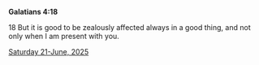 **Galatians 4:18**

18 But it is good to be zealously affected always in a good thing, and not only when I am present with you.

[Saturday 21-June, 2025](https://getbible.life/kjv/Galatians/4/18)
